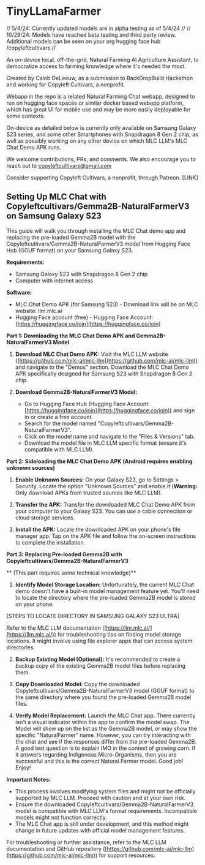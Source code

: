 # TinyLLamaFarmer
// 5/4/24: Currently updated models are in alpha testing as of 5/4/24 //
// 10/29/24: Models have reached beta testing and third party review. Additional models can be seen on your org hugging face hub /copyleftcultivars //

An on-device local, off-the-grid, Natural Farming AI Agriculture Assistant, to democratize access to farming knowledge where it's needed the most.

Created by Caleb DeLeeuw, as a submission to BackDropBuild Hackathon and working for Copyleft Cultivars, a nonprofit.

Webapp in the repo is a related Natural Farming Chat webapp, designed to run on hugging face spaces or similar docker based webapp platform, which has great UI for mobile use and may be more easily deployable for some contexts.

On-device as detailed below is currently only available on Samsung Galaxy S23 series, and some other Smartphones with Snapdragon 8 Gen 2 chip, as well as possibly working on any other device on which MLC LLM's MLC Chat Demo APK runs.

We welcome contributions, PRs, and comments. We also encourage you to reach out to copyleftcultivars@gmail.com

Consider supporting Copyleft Cultivars, a nonprofit, through Patreon. [LINK]

## Setting Up MLC Chat with Copyleftcultivars/Gemma2B-NaturalFarmerV3 on Samsung Galaxy S23

This guide will walk you through installing the MLC Chat demo app and replacing the pre-loaded Gemma2B model with the Copyleftcultivars/Gemma2B-NaturalFarmerV3 model from Hugging Face Hub (GGUF format) on your Samsung Galaxy S23.

**Requirements:**

* Samsung Galaxy S23 with Snapdragon 8 Gen 2 chip
* Computer with internet access

**Software:**

* MLC Chat Demo APK (for Samsung S23) - Download link will be on MLC website: llm.mlc.ai
* Hugging Face account (free) - Hugging Face Account: [https://huggingface.co/join](https://huggingface.co/join)

**Part 1: Downloading the MLC Chat Demo APK and Gemma2B-NaturalFarmerV3 Model**

1. **Download MLC Chat Demo APK:** Visit the MLC LLM website ([https://github.com/mlc-ai/mlc-llm](https://github.com/mlc-ai/mlc-llm)) and navigate to the "Demos" section. Download the MLC Chat Demo APK specifically designed for Samsung S23 with Snapdragon 8 Gen 2 chip.

2. **Download Gemma2B-NaturalFarmerV3 Model:**
    * Go to Hugging Face Hub (Hugging Face Account: [https://huggingface.co/join](https://huggingface.co/join)) and sign in or create a free account.
    * Search for the model named "Copyleftcultivars/Gemma2B-NaturalFarmerV3".
    * Click on the model name and navigate to the "Files & Versions" tab.
    * Download the model file in MLC LLM specific format (ensure it's compatible with MLC LLM).

**Part 2: Sideloading the MLC Chat Demo APK (Android requires enabling unknown sources)**

1. **Enable Unknown Sources:** On your Galaxy S23, go to Settings > Security. Locate the option "Unknown Sources" and enable it (**Warning:** Only download APKs from trusted sources like MLC LLM).

2. **Transfer the APK:** Transfer the downloaded MLC Chat Demo APK from your computer to your Galaxy S23. You can use a cable connection or cloud storage services.

3. **Install the APK:** Locate the downloaded APK on your phone's file manager app. Tap on the APK file and follow the on-screen instructions to complete the installation.

**Part 3: Replacing Pre-loaded Gemma2B with Copyleftcultivars/Gemma2B-NaturalFarmerV3**

** (This part requires some technical knowledge)**

1. **Identify Model Storage Location:** 
 Unfortunately, the current MLC Chat demo doesn't have a built-in model management feature yet. You'll need to locate the directory where the pre-loaded Gemma2B model is stored on your phone.

[STEPS TO LOCATE DIRECTORY IN SAMSUNG GALAXY S23 ULTRA]

 Refer to the MLC LLM documentation ([https://llm.mlc.ai/](https://llm.mlc.ai/)) for troubleshooting tips on finding model storage locations. It might involve using file explorer apps that can access system directories.

2. **Backup Existing Model (Optional):** It's recommended to create a backup copy of the existing Gemma2B model files before replacing them. 

3. **Copy Downloaded Model:** Copy the downloaded Copyleftcultivars/Gemma2B-NaturalFarmerV3 model (GGUF format) to the same directory where you found the pre-loaded Gemma2B model files.

4. **Verify Model Replacement:** Launch the MLC Chat app. There currently isn't a visual indicator within the app to confirm the model swap. The Model will show up on the list as the Gemma2B model, or may show the specific "NaturalFarmer" name. However, you can try interacting with the chat and see if the responses differ from the pre-loaded Gemma2B. A good test question is to explain IMO in the context of growing corn. If it answers regarding Indigenous Micro-Organisms, then you are successful and this is the correct Natural Farmer model. Good job! Enjoy!

**Important Notes:**

* This process involves modifying system files and might not be officially supported by MLC LLM. Proceed with caution and at your own risk.
* Ensure the downloaded Copyleftcultivars/Gemma2B-NaturalFarmerV3 model is compatible with MLC LLM's format requirements. Incompatible models might not function correctly.
* The MLC Chat app is still under development, and this method might change in future updates with official model management features.

For troubleshooting or further assistance, refer to the MLC LLM documentation and GitHub repository ([https://github.com/mlc-ai/mlc-llm](https://github.com/mlc-ai/mlc-llm)) for support resources.
